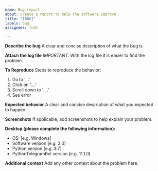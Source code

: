 ```yaml
---
name: Bug report
about: Create a report to help the software improve
title: "[BUG]"
labels: bug
assignees: fndh

---
```


**Describe the bug**
A clear and concise description of what the bug is.

**Attach the log file**
*IMPORTANT*. With the log file it is easier to find the problem.

**To Reproduce**
Steps to reproduce the behavior:
1. Go to '...'
2. Click on '....'
3. Scroll down to '....'
4. See error

**Expected behavior**
A clear and concise description of what you expected to happen.

**Screenshots**
If applicable, add screenshots to help explain your problem.

**Desktop (please complete the following information):**
 - OS: [e.g. Windows]
 - Software version [e.g. 2.0]
 - Python version [e.g. 3.7]
 - PythonTelegramBot version [e.g. 11.1.0]

**Additional context**
Add any other context about the problem here.
